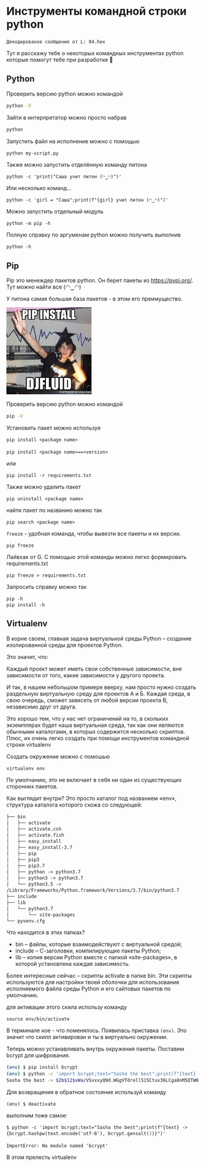 # Инструменты командной строки python

`Декодированое сообщение от L: 04.hex`

Тут я расскажу тебе о некоторых командных инструментах python которые помогут тебе при разработке 🐍

## Python

Проверить версию python можно командой

```bash
python -V
```

Зайти в интерпретатор можно просто набрав
```bash
python
```

Запустить файл на исполнение можно с помощью
```bash
python my-script.py
```

Также можно запустить отделённую команду питона
```
python -c 'print("Саша учит питон (◠‿◠)")'
```

Или несколько команд...
```
python -c 'girl = "Саша";print(f"{girl} учит питон (◠‿◠)")'
```

Можно запустить отдельный модуль
```
python -m pip -h
```

Полную справку по аргуменам python можно получить выполнив
```
python -h
```

## Pip

Pip это менеждер пакетов python. Он берет пакеты из https://pypi.org/. Тут можно найти все (◠‿◠)

У питона самая большая база пакетов - в этом его преимущество.

![pip](../img/pip.jpeg)

Проверить версию python можно командой

```bash
pip -V
```

Установить пакет можно используя

```
pip install <package name>

pip install <package name>==<version>
```

или

```
pip install -r requirements.txt
```

Также можно удалить пакет

```
pip uninstall <package name>
```

найти пакет по названию можно так

```
pip search <package name>
```

`freeze` - удобная команда, чтобы вывезти все пакеты и их версии.

```
pip freeze
```


Лайвхак от G. С помощью этой команды можно легко формировать requirements.txt

```
pip freeze > requirements.txt
```

Запросить справку можно так

```
pip -h
pip install -h
```

## Virtualenv

В корне своем, главная задача виртуальной среды Python – создание изолированной среды для проектов Python.

Это значит, что:

Каждый проект может иметь свои собственные зависимости, вне зависимости от того, какие зависимости у другого проекта.

И так, в нашем небольшом примере вверху, нам просто нужно создать раздельную виртуальную среду для проектов А и Б. Каждая среда, в свою очередь, сможет зависеть от любой версии проекта В, независимо друг от друга.

Это хорошо тем, что у нас нет ограничений на то, в скольких экземплярах будет наша виртуальная среда, так как они являются обычными каталогами, в которых содержится несколько скриптов. Плюс, их очень легко создать при помощи инструментов командной строки virtualenv

Создать окружение можно с помошью 

```
virtualenv env
```

По умолчанию, это не включает в себя ни один из существующих сторонних пакетов.

Как выглядит внутри?
Это просто каталог под названием «env», структура каталога которого схожа со следующей:

```
├── bin
│   ├── activate
│   ├── activate.csh
│   ├── activate.fish
│   ├── easy_install
│   ├── easy_install-3.7
│   ├── pip
│   ├── pip3
│   ├── pip3.7
│   ├── python -> python3.7
│   ├── python3 -> python3.7
│   └── python3.5 -> /Library/Frameworks/Python.framework/Versions/3.7/bin/python3.7
├── include
├── lib
│   └── python3.7
│       └── site-packages
└── pyvenv.cfg
```

Что находится в этих папках?

- bin – файлы, которые взаимодействуют с виртуальной средой;
- include – С-заголовки, компилирующие пакеты Python;
- lib – копия версии Python вместе с папкой «site-packages», в которой установлена каждая зависимость.

Более интересные сейчас – скрипты activate в папке bin. Эти скрипты используются для настройки твоей оболочки для использования исполняемого файла среды Python и его сайтовых пакетов по умолчанию.

для активации этого скила использу команду

```
source env/bin/activate
```

В терминале кое - что поменялось. Появилась приставка `(env)`. Это значит что скилл активирован и ты в виртуально окружении.

Теперь можно устанавливать внутрь окружения пакеты. Поставим bcrypt для шифрования.

```bash
(env) $ pip install bcrypt
(env) $ python -c 'import bcrypt;text="Sasha the best";print(f"{text} -> {bcrypt.hashpw(text.encode('utf-8'), bcrypt.gensalt())}")'
Sasha the best -> $2b$12$vWa/VSvxxyQ9d.WGgVTdrell515Ctux36LCga8nM5QTW0.4w8TXXi
```

Для возвращения в обратное состояние используй команду

```
(env) $ deactivate
```

выполним тоже самое:

```
$ python -c 'import bcrypt;text="Sasha the best";print(f"{text} -> {bcrypt.hashpw(text.encode('utf-8'), bcrypt.gensalt())}")'

ImportError: No module named 'bcrypt'
```

В этом прелесть virtualenv